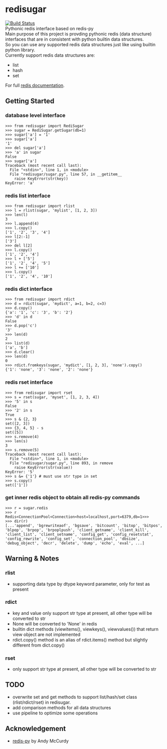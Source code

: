 redisugar
==========
[![Build Status](https://travis-ci.com/pengmeng/redisugar.svg?token=ns6e33dpnP1KMQ4NmfpJ&branch=master)](https://travis-ci.com/pengmeng/redisugar)  
Pythonic redis interface based on redis-py  
Main purpose of this project is provding pythonic redis (data structure) interfaces that are in consistent with python builtin data structures.  
So you can use any supported redis data structures just like using builtin python library.  
Currently support redis data structures are:  

 - list
 - hash
 - set
 
For full [redis documentation](http://redis.io/documentation).

Getting Started
---------------
### database level interface
```
>>> from redisugar import RediSugar
>>> sugar = RediSugar.getSugar(db=1)
>>> sugar['a'] = '1'
>>> sugar['a']
'1'
>>> del sugar['a']
>>> 'a' in sugar
False
>>> sugar['a']
Traceback (most recent call last):
  File "<stdin>", line 1, in <module>
  File "redisugar/sugar.py", line 57, in __getitem__
    raise KeyError(str(key))
KeyError: 'a'
```

### redis list interface
```
>>> from redisugar import rlist
>>> l = rlist(sugar, 'mylist', [1, 2, 3])
>>> len(l)
3
>>> l.append(4)
>>> l.copy()
['1', '2', '3', '4']
>>> l[2:-1]
['3']
>>> del l[2]
>>> l.copy()
['1', '2', '4']
>>> l + ['5']
['1', '2', '4', '5']
>>> l += ['10']
>>> l.copy()
['1', '2', '4', '10']
```

### redis dict interface
```
>>> from redisugar import rdict
>>> d = rdict(sugar, 'mydict', a=1, b=2, c=3)
>>> d.copy()
{'a': '1', 'c': '3', 'b': '2'}
>>> 'd' in d
False
>>> d.pop('c')
'3'
>>> len(d)
2
>>> list(d)
['a', 'b']
>>> d.clear()
>>> len(d)
0
>>> rdict.fromkeys(sugar, 'mydict', [1, 2, 3], 'none').copy()
{'1': 'none', '3': 'none', '2': 'none'}
```

### redis rset interface
```
>>> from redisugar import rset
>>> s = rset(sugar, 'myset', [1, 2, 3, 4])
>>> '5' in s
False
>>> '2' in s
True
>>> s & {2, 3}
set([2, 3])
>>> {3, 4, 5} - s
set([5])
>>> s.remove(4)
>>> len(s)
3
>>> s.remove(5)
Traceback (most recent call last):
  File "<stdin>", line 1, in <module>
  File "redisugar/sugar.py", line 893, in remove
    raise KeyError(str(value))
KeyError: '5'
>>> s &= {'1'} # must use str type in set
>>> s.copy()
set(['1'])
```

### get inner redis object to obtain all redis-py commands
```
>>> r = sugar.redis
>>> r
Redis<ConnectionPool<Connection<host=localhost,port=6379,db=1>>>
>>> dir(r)
[...'append', 'bgrewriteaof', 'bgsave', 'bitcount', 'bitop', 'bitpos',
'blpop', 'brpop', 'brpoplpush', 'client_getname', 'client_kill',
'client_list', 'client_setname', 'config_get', 'config_resetstat',
'config_rewrite', 'config_set', 'connection_pool', 'dbsize',
'debug_object', 'decr', 'delete', 'dump', 'echo', 'eval', ...]
```


Warning & Notes
---------------
### rlist
 - supporting data type by dtype keyword parameter, only for test as present

### rdict
 - key and value only support str type at present, all other type will be converted to str
 - None will be converted to 'None' in redis
 - builtin dict methods (viewitems(), viewkeys(), viewvalues()) that return view object are not implemented
 - rdict.copy() method is an alias of rdict.items() method but slightly different from dict.copy()
 
### rset
 - only support str type at present, all other type will be converted to str


TODO
----
 - overwrite set and get methods to support list/hash/set class (rlist/rdict/rset) in redisugar.
 - add comparison methods for all data structures
 - use pipeline to optimize some operations


Acknowledgement
---------------
 - [redis-py](https://github.com/andymccurdy/redis-py) by Andy McCurdy  